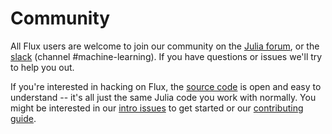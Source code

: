 # Community

All Flux users are welcome to join our community on the [Julia forum](https://discourse.julialang.org/), or the [slack](https://discourse.julialang.org/t/announcing-a-julia-slack/4866) (channel #machine-learning). If you have questions or issues we'll try to help you out.

If you're interested in hacking on Flux, the [source code](https://github.com/FluxML/Flux.jl) is open and easy to understand -- it's all just the same Julia code you work with normally. You might be interested in our [intro issues](https://github.com/FluxML/Flux.jl/labels/good%20first%20issue) to get started or our [contributing guide](https://github.com/FluxML/Flux.jl/blob/master/CONTRIBUTING.md).
